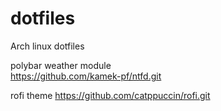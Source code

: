 # dotfiles
Arch linux dotfiles 

polybar weather module  
https://github.com/kamek-pf/ntfd.git

rofi theme
https://github.com/catppuccin/rofi.git
